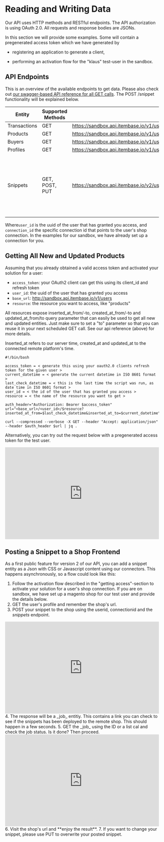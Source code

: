 # Reading and Writing Data

Our API uses HTTP methods and RESTful endpoints. The API authorization is using OAuth 2.0. All requests and response bodies are JSONs.

In this section we will provide some examples. Some will contain a pregenerated access token which we have generated by

- registering an application to generate a client,
* performing an activation flow for the "klaus" test-user in the sandbox.


## API Endpoints

This is an overview of the available endpoints to get data. Please also check out [our swagger-based API reference for all GET calls](https://api.itembase.com/api/docs/#!). The POST /snippet functionality will be explained below.

| Entity | Supported Methods | URL | Notes |
|--------|--------|--------|-------|
| Transactions | GET | https://sandbox.api.itembase.io/v1/users/$user_id/transactions  |   |
| Products | GET | https://sandbox.api.itembase.io/v1/users/$user_id/products  |  |
| Buyers | GET | https://sandbox.api.itembase.io/v1/users/$user_id/buyers  |  |
| Profiles | GET | https://sandbox.api.itembase.io/v1/users/$user_id/profiles  |  |
| Snippets | GET, POST, PUT | https://sandbox.api.itembase.io/v2/users/$user_id/connections/$connection_id/snippets | Be aware that the base path is */v2*. To POST a snippet, you need to specify a single connection. |

Where```user_id``` is the uuid of the user that has granted you access, and ```connection_id``` the specific connection id that points to the user's shop connection. In the examples for our sandbox, we have already set up a connection for you.

## Getting All New and Updated Products

Assuming that you already obtained a valid access token and activated your solution for a user:

* ```access_token```: your OAuth2 client can get this using its client_id and refresh token
* ```user_id```: the uuid of the user that has granted you access
* ```base_url```: http://sandbox.api.itembase.io/v1/users
* ```resource```: the resource you want to access, like "products"

All resources expose inserted_at_from/-to, created_at_from/-to and updated_at_from/to query parameter that can easily be used to get all new and updated entities. Just make sure to set a "to" parameter so that you can reuse it in your next scheduled GET call. See our api reference (above) for more details.
<aside class="notice">Inserted_at refers to our server time, created_at and updated_at to the connected remote platform's time.</aside>

```shell
#!/bin/bash

access_token = < generate this using your oauth2.0 clients refresh token for the given user >
current_datetime = < generate the current datetime in ISO 8601 format >
last_check_datetime = < this is the last time the script was run, as date time in ISO 8601 format >
user_id = < the id of the user that has granted you access >
resource = < the name of the resource you want to get >

auth_header="Authorization: Bearer $access_token"
url="<base_url>/<user_id>/$resource?inserted_at_from=$last_check_datetime&inserted_at_to=$current_datetime"

curl --compressed --verbose -X GET --header "Accept: application/json" --header $auth_header $url | jq .
```

Alternatively, you can try out the request below with a pregenerated access token for the test user.

<iframe src="http://api.apiembed.com/?source=http://sandbox.static.dataconnect.io/files/get_products.har&targets=shell:curl,node:unirest,java:unirest,python:requests,php:curl,ruby:native,go:native,java:okhttp" frameborder="0" scrolling="no" width="100%" height="300px" seamless></iframe>

## Posting a Snippet to a Shop Frontend
As a first public feature for version 2 of our API, you can add a snippet entity as a Json with CSS or Javascript content using our connectors. This happens asynchronously, so a flow could look like this:

1. Follow the activation flow described in the "getting access"-section to activate your solution for a user's shop connection. If you are on sandbox, we have set up a magento shop for our test user and provide the details below.
2. GET the user's profile and remember the shop's url.
3. POST your snippet to the shop using the userid, connectionid and the _snippets_ endpoint.
<iframe src="http://api.apiembed.com/?source=http://sandbox.static.dataconnect.io/files/post_snippet.har&targets=shell:curl,node:unirest,java:unirest,python:requests,php:curl,ruby:native,go:native,java:okhttp" frameborder="0" scrolling="no" width="100%" height="300px" seamless></iframe>
4. The response will be a _job_ entitiy. This contains a link you can check to see if the snippets has been deployed to the remote shop. This should happen in a few seconds.
5. GET the _job_ using the ID or a list cal and check the job status. Is it done? Then proceed.
<iframe src="http://api.apiembed.com/?source=http://sandbox.static.dataconnect.io/files/get_jobs.har&targets=shell:curl,node:unirest,java:unirest,python:requests,php:curl,ruby:native,go:native,java:okhttp" frameborder="0" scrolling="no" width="100%" height="300px" seamless></iframe>
6. Visit the shop's url and **enjoy the result**.
7. If you want to change your snippet, please use PUT to overwrite your posted snippet.
